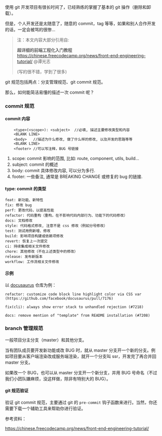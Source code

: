 使用 git 开发项目有很长时间了，已经熟练的掌握了基本的 git 操作（删除和卸载）。

但是，个人开发还是太随意了，随意的 commit，tag 等等，如果和别人合作开发的话，一定会被骂的很惨...

> 注：本文内容大部分引用自:
>
> **超详细的前端工程化入门教程** https://chinese.freecodecamp.org/news/front-end-engineering-tutorial/ @谭光志
>
> (写的很不错，学到了很多)

git 规范包括两点：分支管理规范、git commit 规范。

那么，如何能简洁易懂的描述一次 commit 呢？

### commit 规范

#### commit 内容

```
    <type>(<scope>): <subject>  //必填, 描述主要修改类型和内容
    <BLANK LINE>
    <body>   //描述为什么修改, 做了什么样的修改, 以及开发的思路等等
    <BLANK LINE>
    <footer> //可以写注释，BUG 号链接
```

1. scope: commit 影响的范围, 比如: route, component, utils, build...
2. subject: commit 的概述
3. body: commit 具体修改内容, 可以分为多行.
4. footer: 一些备注, 通常是 BREAKING CHANGE 或修复的 bug 的链接.

#### type: commit 的类型

```
feat: 新功能、新特性
fix: 修改 bug
perf: 更改代码，以提高性能
refactor: 代码重构（重构，在不影响代码内部行为、功能下的代码修改）
docs: 文档修改
style: 代码格式修改, 注意不是 css 修改（例如分号修改）
test: 测试用例新增、修改
build: 影响项目构建或依赖项修改
revert: 恢复上一次提交
ci: 持续集成相关文件修改
chore: 其他修改（不在上述类型中的修改）
release: 发布新版本
workflow: 工作流相关文件修改
```

#### 示例

以 [docusaurus](https://github.com/facebook/docusaurus/commits/main) 仓库为例：

    refactor: customize code block line highlight color via CSS var (https://github.com/facebook/docusaurus/pull/7176)

```
fix(cli): always show error stack to unhandled rejection (#7218)
```

```
docs: remove mention of "template" from README installation (#7208)
```

### branch 管理规范

一般项目分主分支（master）和其他分支。

当有团队成员要开发新功能或改 BUG 时，就从 master 分支开一个新的分支。例如项目要从客户端渲染改成服务端渲染，就开一个分支叫 ssr，开发完了再合并回 master 分支。

如果改一个 BUG，也可以从 master 分支开一个新分支，并用 BUG 号命名（不过我们小团队嫌麻烦，没这样做，除非有特别大的 BUG）。

#### git 规范验证

验证 git commit 规范，主要通过 git 的 `pre-commit` 钩子函数来进行。当然，你还需要下载一个辅助工具来帮助你进行验证。

参考资料：

https://chinese.freecodecamp.org/news/front-end-engineering-tutorial/
